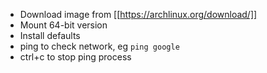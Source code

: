 - Download image from [[https://archlinux.org/download/]]
- Mount 64-bit version
- Install defaults
- ping to check network, eg `ping google`
- ctrl+c to stop ping process
